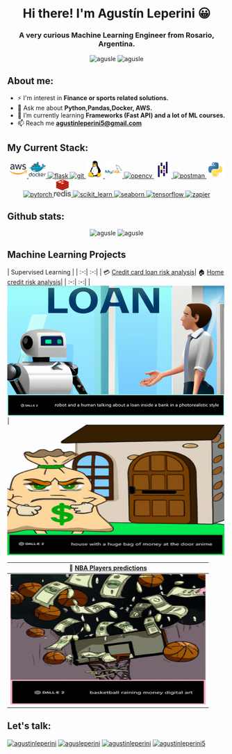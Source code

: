 <h1 align="center">Hi there! I'm Agustín Leperini 😀</h1>
<h3 align="center">A very curious Machine Learning Engineer from Rosario, Argentina.</h3>

<p align="center"> 
<img src="https://komarev.com/ghpvc/?username=agusle&label=Profile%20views&color=0e75b6&style=flat" alt="agusle" /> 
<img src="https://img.shields.io/github/followers/agusle?label=Followers" alt="agusle" /> </p>
</p>

**<h2 align="left"> About me:</h2>**
- ⚡ I'm interest in **Finance or sports related solutions.** 
- 💬 Ask me about **Python,Pandas,Docker, AWS.**
- 🌱 I’m currently learning **Frameworks (Fast API) and a lot of ML courses.**
- 📫 Reach me **agustinleperini5@gmail.com**

**<h2 align="left"> My Current Stack:</h2>**
<p align="center"> <a href="https://aws.amazon.com" target="_blank" rel="noreferrer"> <img src="https://raw.githubusercontent.com/devicons/devicon/master/icons/amazonwebservices/amazonwebservices-original-wordmark.svg" alt="aws" width="40" height="40"/> </a> <a href="https://www.docker.com/" target="_blank" rel="noreferrer"> <img src="https://raw.githubusercontent.com/devicons/devicon/master/icons/docker/docker-original-wordmark.svg" alt="docker" width="40" height="40"/> </a> <a href="https://flask.palletsprojects.com/" target="_blank" rel="noreferrer"> <img src="https://www.vectorlogo.zone/logos/pocoo_flask/pocoo_flask-icon.svg" alt="flask" width="40" height="40"/> </a> <a href="https://git-scm.com/" target="_blank" rel="noreferrer"> <img src="https://www.vectorlogo.zone/logos/git-scm/git-scm-icon.svg" alt="git" width="40" height="40"/> </a> <a href="https://www.linux.org/" target="_blank" rel="noreferrer"> <img src="https://raw.githubusercontent.com/devicons/devicon/master/icons/linux/linux-original.svg" alt="linux" width="40" height="40"/> </a> <a href="https://www.mysql.com/" target="_blank" rel="noreferrer"> <img src="https://raw.githubusercontent.com/devicons/devicon/master/icons/mysql/mysql-original-wordmark.svg" alt="mysql" width="40" height="40"/> </a> <a href="https://opencv.org/" target="_blank" rel="noreferrer"> <img src="https://www.vectorlogo.zone/logos/opencv/opencv-icon.svg" alt="opencv" width="40" height="40"/> </a> <a href="https://pandas.pydata.org/" target="_blank" rel="noreferrer"> <img src="https://raw.githubusercontent.com/devicons/devicon/2ae2a900d2f041da66e950e4d48052658d850630/icons/pandas/pandas-original.svg" alt="pandas" width="40" height="40"/> </a> <a href="https://postman.com" target="_blank" rel="noreferrer"> <img src="https://www.vectorlogo.zone/logos/getpostman/getpostman-icon.svg" alt="postman" width="40" height="40"/> </a> <a href="https://www.python.org" target="_blank" rel="noreferrer"> <img src="https://raw.githubusercontent.com/devicons/devicon/master/icons/python/python-original.svg" alt="python" width="40" height="40"/> </a> <a href="https://pytorch.org/" target="_blank" rel="noreferrer"> <img src="https://www.vectorlogo.zone/logos/pytorch/pytorch-icon.svg" alt="pytorch" width="40" height="40"/> </a> <a href="https://redis.io" target="_blank" rel="noreferrer"> <img src="https://raw.githubusercontent.com/devicons/devicon/master/icons/redis/redis-original-wordmark.svg" alt="redis" width="40" height="40"/> </a> <a href="https://scikit-learn.org/" target="_blank" rel="noreferrer"> <img src="https://upload.wikimedia.org/wikipedia/commons/0/05/Scikit_learn_logo_small.svg" alt="scikit_learn" width="40" height="40"/> </a> <a href="https://seaborn.pydata.org/" target="_blank" rel="noreferrer"> <img src="https://seaborn.pydata.org/_images/logo-mark-lightbg.svg" alt="seaborn" width="40" height="40"/> </a> <a href="https://www.tensorflow.org" target="_blank" rel="noreferrer"> <img src="https://www.vectorlogo.zone/logos/tensorflow/tensorflow-icon.svg" alt="tensorflow" width="40" height="40"/> </a> <a href="https://zapier.com" target="_blank" rel="noreferrer"> <img src="https://www.vectorlogo.zone/logos/zapier/zapier-icon.svg" alt="zapier" width="40" height="40"/> </a> </p>

**<h2 align="left"> Github stats:</h2>**

<p align="center"> 
<img height="150" src="https://github-readme-stats.vercel.app/api?username=agusle&show_icons=true&locale=en" alt="agusle"/> 
<img height="150" src="https://github-readme-streak-stats.herokuapp.com/?user=agusle&" alt="agusle" /> </p>
</p>

**<h2 align="left"> Machine Learning Projects </h2>**

| Supervised Learning |
| :-:| :-:|
|  💳 [Credit card loan risk analysis](https://github.com/agusle/credit-card-loan-risk-analysis)| 🏠 [Home credit risk analysis](https://github.com/agusle/home-credit-risk-analysis)|
| :-:| :-:| 
| [<img src = "https://github.com/agusle/credit-card-loan-risk-analysis/blob/main/img/project-logo.PNG" width = 500 height = 300/>](https://github.com/agusle/credit-card-loan-risk-analysis)| [<img src = "https://github.com/agusle/home-credit-risk-analysis/blob/main/img/project-logo.png" width = 500 height = 300/>](https://github.com/agusle/home-credit-risk-analysis)

|  🏀 [NBA Players predictions](https://github.com/agusle/nba-players-predictions)|
| :-:|
| [<img src = "https://github.com/agusle/nba-players-predictions/blob/main/img/project-logo-nba.png" width = 450 height = 300/>](https://github.com/agusle/nba-players-predictions)

**<h2 align="left"> Let's talk:</h2>**
<p align="left">
<a href="https://linkedin.com/in/agustinleperini" target="blank"><img align="center" src="https://raw.githubusercontent.com/rahuldkjain/github-profile-readme-generator/master/src/images/icons/Social/linked-in-alt.svg" alt="agustinleperini" height="30" width="40" /></a>
<a href="https://fb.com/agusleperini" target="blank"><img align="center" src="https://raw.githubusercontent.com/rahuldkjain/github-profile-readme-generator/master/src/images/icons/Social/facebook.svg" alt="agusleperini" height="30" width="40" /></a>
<a href="https://instagram.com/agustinleperini" target="blank"><img align="center" src="https://raw.githubusercontent.com/rahuldkjain/github-profile-readme-generator/master/src/images/icons/Social/instagram.svg" alt="agustinleperini" height="30" width="40" /></a>
<a href="https://www.hackerrank.com/agustinleperini5" target="blank"><img align="center" src="https://raw.githubusercontent.com/rahuldkjain/github-profile-readme-generator/master/src/images/icons/Social/hackerrank.svg" alt="agustinleperini5" height="30" width="40" /></a>
</p>
